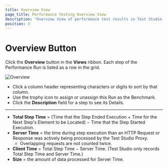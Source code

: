 ```yaml
---
title: Overview View
page_title: Performance Testing Overview View
description: "Overview View of performance test results in Test Studio."
position: 3
---
```

# Overview Button

Click the **Overview** button in the **Views** ribbon. Each step of the Performance Run is listed as a row in the grid.

![Overview][1]

- Click a column header representing characters or digits to sort by that column.
- Use the trophy icon to assign or unassign this Run as the Benchmark. 
- Click the **Description** field for a step to see its Details. 

---

- **Total Step Time** = (Time that the Step Ended Execution + Time for the Next Step's Element to be Located) − Time that the Step Started Execution.
- **Server Time** = the time during step execution than an HTTP Request or Response was actively being processed by the Test Studio Proxy. 
  - Overlapping requests are not counted twice.
- **Client Time** = Total Step Time − Server Time. (Test Studio only records Total Step Time and Server Time.)
- **Size** = the amount of data processed for Server Time.


[1]: /img/features/testing-types/performance-testing/overview-button/fig1.png